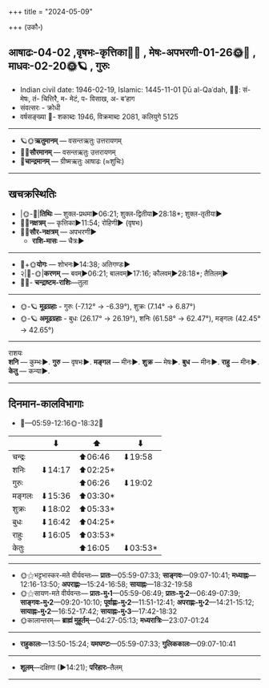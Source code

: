 +++
title = "2024-05-09"

+++
(उकौ॰)
## आषाढः-04-02  ,वृषभः-कृत्तिका🌛🌌  ,  मेषः-अपभरणी-01-26🌞🌌  ,  माधवः-02-20🌞🪐  , गुरुः
- Indian civil date: 1946-02-19, Islamic: 1445-11-01 Ḏū al-Qaʿdah, 🌌🌞: सं- मेषः, तं- चित्तिरै, म- मेटं, प- विसाख, अ- ब’हाग
- संवत्सरः - क्रोधी
- वर्षसङ्ख्या 🌛- शकाब्दः 1946, विक्रमाब्दः 2081, कलियुगे 5125
___________________
- 🪐🌞**ऋतुमानम्** — वसन्तऋतुः उत्तरायणम्
- 🌌🌞**सौरमानम्** — वसन्तऋतुः उत्तरायणम्
- 🌛**चान्द्रमानम्** — ग्रीष्मऋतुः आषाढः (≈शुचिः)
___________________


## खचक्रस्थितिः
- |🌞-🌛|**तिथिः** — शुक्ल-प्रथमा►06:21; शुक्ल-द्वितीया►28:18*; शुक्ल-तृतीया►  
- 🌌🌛**नक्षत्रम्** — कृत्तिका►11:54; रोहिणी► (वृषभः)  
- 🌌🌞**सौर-नक्षत्रम्** — अपभरणी►  
  - **राशि-मासः** — चैत्रः► 
___________________
- 🌛+🌞**योगः** — शोभनः►14:38; अतिगण्डः►  
- २|🌛-🌞|**करणम्** — बवम्►06:21; बालवम्►17:16; कौलवम्►28:18*; तैतिलम्►  
- 🌌🌛- **चन्द्राष्टम-राशिः**—तुला  
___________________
- 🌞-🪐 **मूढग्रहाः** - गुरुः (-7.12° → -6.39°), शुक्रः (7.14° → 6.87°)
- 🌞-🪐 **अमूढग्रहाः** - बुधः (26.17° → 26.19°), शनिः (61.58° → 62.47°), मङ्गलः (42.45° → 42.65°)
___________________
राशयः  
**शनि** — कुम्भः►. **गुरु** — वृषभः►. **मङ्गल** — मीनः►. **शुक्र** — मेषः►. **बुध** — मीनः►. **राहु** — मीनः►. **केतु** — कन्या►. 
___________________


## दिनमान-कालविभागाः
- 🌅—05:59-12:16🌞-18:32🌇  

|      |⬇     |⬆     |⬇     |
|------|-----|-----|------|
|चन्द्रः|     |⬆06:46 |⬇19:58 |
|शनिः   |⬇14:17 |⬆02:25*|     |
|गुरुः  |     |⬆06:26 |⬇19:02 |
|मङ्गलः |⬇15:36 |⬆03:30*|     |
|शुक्रः |⬇18:02 |⬆05:33*|     |
|बुधः   |⬇16:42 |⬆04:25*|     |
|राहुः  |⬇16:05 |⬆03:53*|     |
|केतुः  |     |⬆16:05 |⬇03:53*|
___________________
- 🌞⚝भट्टभास्कर-मते वीर्यवन्तः— **प्रातः**—05:59-07:33; **साङ्गवः**—09:07-10:41; **मध्याह्नः**—12:16-13:50; **अपराह्णः**—15:24-16:58; **सायाह्नः**—18:32-19:58  
- 🌞⚝सायण-मते वीर्यवन्तः— **प्रातः-मु॰1**—05:59-06:49; **प्रातः-मु॰2**—06:49-07:39; **साङ्गवः-मु॰2**—09:20-10:10; **पूर्वाह्णः-मु॰2**—11:51-12:41; **अपराह्णः-मु॰2**—14:21-15:12; **सायाह्नः-मु॰2**—16:52-17:42; **सायाह्नः-मु॰3**—17:42-18:32  
- 🌞कालान्तरम्— **ब्राह्मं मुहूर्तम्**—04:27-05:13; **मध्यरात्रिः**—23:07-01:24  
___________________
- **राहुकालः**—13:50-15:24; **यमघण्टः**—05:59-07:33; **गुलिककालः**—09:07-10:41  
___________________
- **शूलम्**—दक्षिणा (►14:21); **परिहारः**–तैलम्  
___________________
